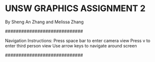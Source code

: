 # UNSW GRAPHICS ASSIGNMENT 2
By Sheng An Zhang and Melissa Zhang

#############################

Navigation Instructions: 
Press space bar to enter camera view
Press v to enter third person view
Use arrow keys to navigate around screen

#############################

